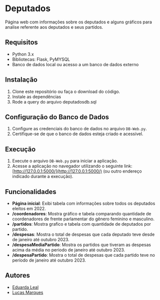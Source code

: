 # Deputados

Página web com informações sobre os deputados e alguns gráficos para analise referente aos deputados e seus partidos.

## Requisitos
- Python 3.x
- Bibliotecas: Flask, PyMYSQL
- Banco de dados local ou acesso a um banco de dados externo

## Instalação
1. Clone este repositório ou faça o download do código.
2. Instale as dependências
3. Rode a query do arquivo deputadosdb.sql 

## Configuração do Banco de Dados
1. Configure as credenciais do banco de dados no arquivo `DB-Web.py`.
2. Certifique-se de que o banco de dados esteja criado e acessível.

## Execução
1. Execute o arquivo `DB-Web.py` para iniciar a aplicação.
2. Acesse a aplicação no navegador utilizando o seguinte link: [http://127.0.0.1:5000/](http://127.0.0.1:5000/) (ou outro endereço indicado durante a execução).

## Funcionalidades
- **Página inicial**: Exibi tabela com informações sobre todos os deputados eleitos em 2022.
- **/coordenadores**: Mostra gráfico e tabela comparando quantidade de coordenadores de frente parlamentar do gênero feminino e masculino.
- **/partidos**: Mostra grafico e tabela com quantidade de deputados por partido.
- **/despesas**: Mostra o total de despesas que cada deputado teve desde de janeiro até outubro 2023.
- **/despesaMediaPartido**: Mostra os partidos que tiveram as despesas acima da média no periodo de janeiro até outubro 2023.
- **/despesaPartido**: Mostra o total de despesas que cada partido teve no período de janeiro até outubro 2023.

## Autores
- [Eduarda Leal](https://github.com/DudaLeal)
- [Lucas Marques](https://github.com/casluMarques)

